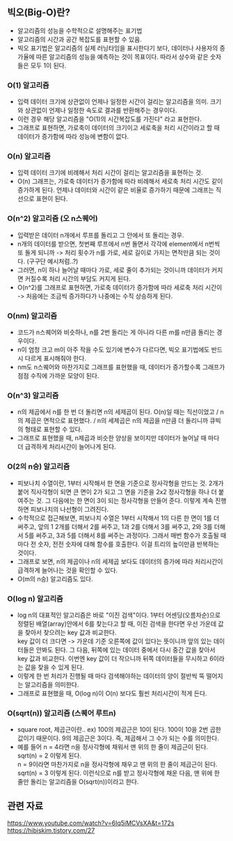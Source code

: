 ## 빅오(Big-O)란?
- 알고리즘의 성능을 수학적으로 설명해주는 표기법 
- 알고리즘의 시간과 공간 복잡도를 표현할 수 있음.
- 빅오 표기법은 알고리즘의 실제 러닝타임을 표시한다기 보다, 데이터나 사용자의 증가율에 따른 알고리즘의 성능을 예측하는 것이 목표이다. 따라서 상수와 같은 숫자들은 모두 1이 된다. 

### O(1) 알고리즘
- 입력 데이터 크기에 상관없이 언제나 일정한 시간이 걸리는 알고리즘을 의미. 크기와 상관없이 언제나 일정한 속도로 결과를 반환해주는 경우이다.
- 이런 경우 해당 알고리즘을 "O(1)의 시간복잡도를 가진다" 라고 표현한다.
- 그래프로 표현하면, 가로축이 데이터의 크기이고 세로축을 처리 시간이라고 할 때 데이터가 증가함에 따라 성능에 변함이 없다.


### O(n) 알고리즘
- 입력 데이터 크기에 비례해서 처리 시간이 걸리는 알고리즘을 표현하는 것.
- O(n) 그래프는, 가로축 데이터가 증가함에 따라 비례해서 세로축 처리 시간도 같이 증가하게 된다. 언제나 데이터와 시간이 같은 비율로 증가하기 때문에 그래프는 직선으로 표현이 된다. 


### O(n^2) 알고리즘 (오 n스퀘어)
- 입력받은 데이터 n개에서 루프를 돌리고 그 안에서 또 돌리는 경우.
- n개의 데이터를 받으면, 첫번째 루프에서 n번 돌면서 각각에 element에서 n번씩 또 돌게 되니까 -> 처리 횟수가 n를 가로, 세로 길이로 가지는 면적만큼 되는 것이다. (구구단 예시처럼..?)
- 그러면, n이 하나 늘어날 때마다 가로, 세로 줄이 추가되는 것이니까 데이터가 커지면 커질수록 처리 시간의 부담도 커지게 된다.
- O(n^2)를 그래프로 표현하면, 가로축 데이터가 증가함에 따라 세로축 처리 시간이 -> 처음에는 조금씩 증가하다가 나중에는 수직 상승하게 된다. 


### O(nm) 알고리즘
- 코드가 n스퀘어와 비슷하나, n를 2번 돌리는 게 아니라 다른 m를 n만큼 돌리는 경우이다. 
- n이 엄청 크고 m이 아주 작을 수도 있기에 변수가 다르다면, 빅오 표기법에도 반드시 다르게 표시해줘야 한다.
- nm도 n스퀘어와 마찬가지로 그래프를 표현했을 때, 데이터가 증가할수록 그래프가 점점 수직에 가까운 모양이 된다.


### O(n^3) 알고리즘
- n의 제곱에서 n를 한 번 더 돌리면 n의 세제곱이 된다. O(n)일 때는 직선이었고 / n의 제곱은 면적으로 표현했다. / n의 세제곱은 n의 제곱을 n만큼 더 돌리니까 큐빅의 형태로 표현할 수 있다.
- 그래프로 표현했을 때, n제곱과 비슷한 양상을 보이지만 데이터가 늘어날 때 마다 더 급격하게 처리시간이 늘어나게 된다.


### O(2의 n승) 알고리즘
- 피보나치 수열이란, 1부터 시작해서 한 면을 기준으로 정사각형을 만드는 것. 2개가 붙어 직사각형이 되면 큰 면이 2가 되고 그 면을 기준을 2x2 정사각형을 하나 더 붙여주는 것. 그 다음에는 한 면이 3이 되는 정사각형을 만들어 준다. 이렇게 계속 진행하면 피보나치의 나선형이 그려진다.
- 수학적으로 접근해보면, 피보나치 수열은 1부터 시작해서 1의 다른 한 면이 1를 더 써주고, 앞의 1 2개를 더해서 2를 써주고, 1과 2를 더해서 3를 써주고, 2와 3를 더해서 5를 써주고, 3과 5를 더해서 8를 써주는 과정이다. 그래서 매번 함수가 호출될 때마다 전 숫자, 전전 숫자에 대해 함수를 호출한다. 이걸 트리의 높이만큼 반복하는 것이다.
- 그래프로 보면, n의 제곱이나 n의 세제곱 보다도 데이터의 증가에 따라 처리시간이 급격하게 늘어나는 것을 확인할 수 있다.
- O(m의 n승) 알고리즘도 있다.


### O(log n) 알고리즘
- log n의 대표적인 알고리즘은 바로 "이진 검색"이다. 1부터 어센딩(오름차순)으로 정렬된 배열(array)안에서 6를 찾는다고 할 때, 이진 검색을 한다면 우선 가운데 값을 찾아서 찾으려는 key 값과 비교한다.   
  key 값이 더 크다면 -> 가운데 기준 오른쪽에 값이 있다는 뜻이니까 앞의 있는 데이터들은 안봐도 된다. 그 다음, 뒤쪽에 있는 데이터 중에서 다시 중간 값을 찾아서 key 값과 비교한다. 이번엔 key 값이 더 작으니까 뒤쪽 데이터들을 무시하고 6이라는 값을 찾을 수 있게 된다. 
- 이렇게 한 번 처리가 진행될 때 마다 검색해야하는 데이터의 양이 절반씩 뚝 떨어지는 알고리즘을 의미한다.
- 그래프로 표현했을 때, O(log n)이 O(n) 보다도 훨씬 처리시간이 적게 든다. 


### O(sqrt(n)) 알고리즘 (스퀘어 루트n)
- square root, 제곱근이란.. ex) 100의 제곱근은 10이 된다. 100이 10을 2번 곱한 값이기 때문이다. 9의 제곱근은 3이다. 즉, 제곱해서 그 수가 되는 수를 의미한다.
- 예를 들어 n = 4라면 n을 정사각형에 채워서 맨 위의 한 줄이 제곱근이 된다. sqrt(n) = 2 이렇게 된다.   
  n = 9이라면 마찬가지로 n을 정사각형에 채우고 맨 위의 한 줄이 제곱근이 된다. sqrt(n) = 3 이렇게 된다. 이런식으로 n를 받고 정사각형에 채운 다음, 맨 위에 한 줄만 돌리는 알고리즘을 O(sqrt(n))이라고 한다.


## 관련 자료   
https://www.youtube.com/watch?v=6Iq5iMCVsXA&t=172s   
https://hibiskim.tistory.com/27 
